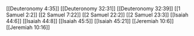 [[Deuteronomy 4:35]]
[[Deuteronomy 32:31]]
[[Deuteronomy 32:39]]
[[1 Samuel 2:2]]
[[2 Samuel 7:22]]
[[2 Samuel 22:2]]
[[2 Samuel 23:3]]
[[Isaiah 44:6]]
[[Isaiah 44:8]]
[[Isaiah 45:5]]
[[Isaiah 45:21]]
[[Jeremiah 10:6]]
[[Jeremiah 10:16]]
